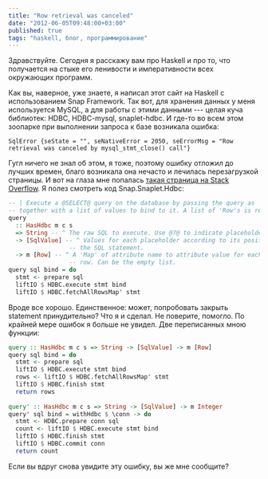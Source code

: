 ```yaml
---
title: "Row retrieval was canceled"
date: "2012-06-05T09:48:00+03:00"
published: true
tags: "haskell, блог, программирование"
---
```


Здравствуйте. Сегодня я расскажу вам про Haskell и про то, что получается на стыке его ленивости и императивности всех
окружающих программ.

Как вы, наверное, уже знаете, я написал этот сайт на Haskell с использованием Snap Framework. Так вот, для хранения
данных у меня используется MySQL, а для работы с этими данными&nbsp;--- целая куча библиотек: HDBC, HDBC-mysql,
snaplet-hdbc. И где-то во всем этом зоопарке при выполнении запроса к базе возникала ошибка:

~~~~~sourceCode
SqlError {seState = "", seNativeError = 2050, seErrorMsg = "Row retrieval was canceled by mysql_stmt_close() call"}
~~~~~

Гугл ничего не знал об этом, я тоже, поэтому ошибку отложил до лучших времен, благо возникала она нечасто и лечилась
перезагрузкой страницы. И вот на глаза мне попалась
[такая страница на Stack Overflow](http://stackoverflow.com/questions/8027948/hdbc-mysql-command-out-of-sync). Я полез
смотреть код Snap.Snaplet.Hdbc:

~~~~~haskell
-- | Execute a @SELECT@ query on the database by passing the query as 'String',
-- together with a list of values to bind to it. A list of 'Row's is returned.
query
  :: HasHdbc m c s
  => String -- ^ The raw SQL to execute. Use @?@ to indicate placeholders.
  -> [SqlValue] -- ^ Values for each placeholder according to its position in
                 -- the SQL statement.
  -> m [Row] -- ^ A 'Map' of attribute name to attribute value for each
                 -- row. Can be the empty list.
query sql bind = do
  stmt <- prepare sql
  liftIO $ HDBC.execute stmt bind
  liftIO $ HDBC.fetchAllRowsMap' stmt
~~~~~

Вроде все хорошо. Единственное: может, попробовать закрыть statement принудительно? Что я и сделал. Не поверите,
помогло. По крайней мере ошибок я больше не увидел. Две переписанных мною функции:

~~~~~haskell
query :: HasHdbc m c s => String -> [SqlValue] -> m [Row]
query sql bind = do
  stmt <- prepare sql
  liftIO $ HDBC.execute stmt bind
  rows <- liftIO $ HDBC.fetchAllRowsMap' stmt
  liftIO $ HDBC.finish stmt
  return rows
  
query' :: HasHdbc m c s => String -> [SqlValue] -> m Integer
query' sql bind = withHdbc $ \conn -> do
  stmt <- HDBC.prepare conn sql
  count <- liftIO $ HDBC.execute stmt bind
  liftIO $ HDBC.finish stmt
  liftIO $ HDBC.commit conn
  return count
~~~~~

Если вы вдруг снова увидите эту ошибку, вы же мне сообщите?
